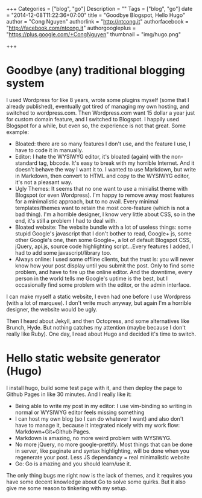 +++
Categories = ["blog", "go"]
Description = ""
Tags = ["blog", "go"]
date = "2014-12-08T11:22:36+07:00"
title = "Goodbye Blogspot, Hello Hugo"
author = "Cong Nguyen"
authorlink = "http://ntcong.it"
authorfacebook = "http://facebook.com/ntcong.it"
authorgoogleplus = "https://plus.google.com/+CongNguyen"
thumbnail = "img/hugo.png"

+++

# Goodbye (any) traditional blogging system #
I used Wordpress for like 8 years, wrote some plugins myself (some that I already published), eventually got tired of managing my own hosting, and switched to wordpress.com. Then Wordpress.com want 15 dollar a year just for custom domain feature, and I switched to Blogspot. I happily used Blogspot for a while, but even so, the experience is not that great. Some example:

* Bloated: there are so many features I don't use, and the feature I use, I have to code it in manually.
* Editor: I hate the WYSIWYG editor, it's bloated (again) with the non-standard tag, bbcode. It's easy to break with my horrible Internet. And it doesn't behave the way I want it to. I wanted to use Markdown, but write in Markdown, then convert to HTML and copy to the WYSIWYG editor, it's not a pleasant way.
* Ugly Themes: It seems that no one want to use a minialist theme with Blogspot (or even Wordpress). I'm happy to remove away most features for a minimalistic approach, but to no avail. Every minimal templates/themes want to retain the most core-feature (which is not a bad thing). I'm a horrible designer, I know very little about CSS, so in the end, it's still a problem I had to deal with.
* Bloated website: The website bundle with a lot of useless things: some stupid Google's javascript that I don't bother to read, Google+ js, some other Google's one, then some Google+, a lot of default Blogspot CSS, jQuery, api.js, source code highlighting script...Every features I added, I had to add some javascript/library too. 
* Always online: I used some offline clients, but the trust is: you will never know how your post display until you submit the post. Only to find some problem, and have to fire up the online editor. And the downtime, every person in the world tells me Google's uptime is the best, but I occasionally find some problem with the editor, or the admin interface.

I can make myself a static website, I even had one before I use Wordpress (with a lot of marquee). I don't write much anyway, but again I'm a horrible designer, the website would be ugly.

Then I heard about Jekyll, and then Octopress, and some alternatives like Brunch, Hyde. But nothing catches my attention (maybe because I don't really like Ruby). One day, I read about Hugo and decided it's time to switch.

# Hello static website generator (Hugo) #

I install hugo, build some test page with it, and then deploy the page to Github Pages in like 30 minutes. And I really like it:

* Being able to write my post in my editor: I use vim-binding so writing in normal or WYSIWYG editor feels missing something
* I can host my own blog (so I can do whatever I want) and also don't have to manage it, because it integrated nicely with my work flow: Markdown+Git+Github Pages.
* Markdown is amazing, no more weird problem with WYSIWYG.
* No more jQuery, no more google-prettify. Most things that can be done in server, like paginate and syntax highlighting, will be done when you regenerate your post. Less JS dependancy = real minimalistic website
* Go: Go is amazing and you should learn/use it.

The only thing bugs me right now is the lack of themes, and it requires you have some decent knowledge about Go to solve some quirks. But it also give me some reason to tinkering with my setup.
